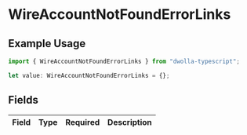 # WireAccountNotFoundErrorLinks

## Example Usage

```typescript
import { WireAccountNotFoundErrorLinks } from "dwolla-typescript";

let value: WireAccountNotFoundErrorLinks = {};
```

## Fields

| Field       | Type        | Required    | Description |
| ----------- | ----------- | ----------- | ----------- |